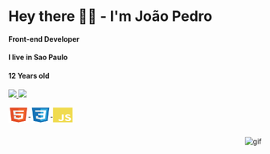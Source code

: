 # Hey there ✌🏼 - I'm João Pedro
#### Front-end Developer
#### I live in Sao Paulo
#### 12 Years old



<div  style="display:flex">

<a  href="https://github.com/joap12">

<img  height="180em"  src="https://github-readme-stats.vercel.app/api?username=joap12&show_icons=true&theme=dracula&include_all_commits=true&count_private=true"/>

<img  height="180em"  src="https://github-readme-stats.vercel.app/api/top-langs/?username=joap12&langs_count=8&show_icons=true&theme=dracula)](https://github.com/joap12/github-readme-stats"/>

</div>

<div  style="display: inline_block"><br>
<img  align="center"  alt="HTML"  height="30"  width="40"  src="https://raw.githubusercontent.com/devicons/devicon/master/icons/html5/html5-original.svg">
<img  align="center"  alt="CSS"  height="30"  width="40"  src="https://raw.githubusercontent.com/devicons/devicon/master/icons/css3/css3-original.svg">
<img  align="center"  alt="Js"  height="30"  width="40"  src="https://raw.githubusercontent.com/devicons/devicon/master/icons/javascript/javascript-plain.svg">

##

<img  align="right"  height="150em"  alt="gif"  src="http://i.imgur.com/kvUU7.gif">

</div>

